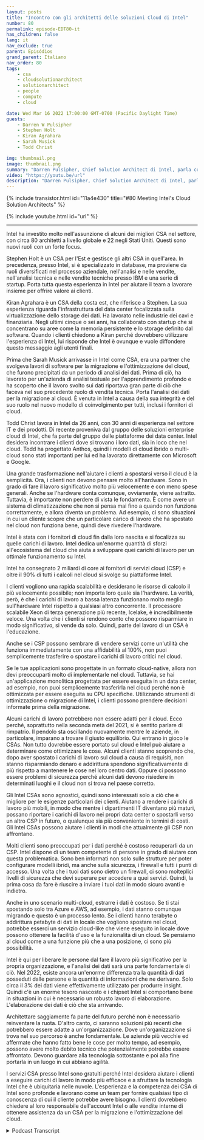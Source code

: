 ```yaml
---
layout: posts
title: "Incontro con gli architetti delle soluzioni Cloud di Intel"
number: 80
permalink: episode-EDT80-it
has_children: false
lang: it
nav_exclude: true
parent: Episódios
grand_parent: Italiano
nav_order: 80
tags:
    - csa
    - cloudsolutionarchitect
    - solutionarchitect
    - people
    - compute
    - cloud

date: Wed Mar 16 2022 17:00:00 GMT-0700 (Pacific Daylight Time)
guests:
    - Darren W Pulsipher
    - Stephen Holt
    - Kiran Agrahara
    - Sarah Musick
    - Todd Christ

img: thumbnail.png
image: thumbnail.png
summary: "Darren Pulsipher, Chief Solution Architect di Intel, parla con i principali architetti delle soluzioni cloud di Intel, Stephen Holt, Kiran Agrahara, Sarah Musick e Todd Christ, su come possono aiutare le organizzazioni, gratuitamente, a migrare verso il cloud e ottimizzare i loro carichi di lavoro."
video: "https://youtu.be/url"
description: "Darren Pulsipher, Chief Solution Architect di Intel, parla con i principali architetti delle soluzioni cloud di Intel, Stephen Holt, Kiran Agrahara, Sarah Musick e Todd Christ, su come possono aiutare le organizzazioni, gratuitamente, a migrare verso il cloud e ottimizzare i loro carichi di lavoro."
---
```


<div>
{% include transistor.html id="11a4e430" title="#80 Meeting Intel's Cloud Solution Architects" %}

{% include youtube.html id="url" %}
</div>

---

Intel ha investito molto nell'assunzione di alcuni dei migliori CSA nel settore, con circa 80 architetti a livello globale e 22 negli Stati Uniti. Questi sono nuovi ruoli con un forte focus.

Stephen Holt è un CSA per l'Est e gestisce gli altri CSA in quell'area. In precedenza, presso Intel, si è specializzato in database, ma proviene da ruoli diversificati nel processo aziendale, nell'analisi e nelle vendite, nell'analisi tecnica e nelle vendite tecniche presso IBM e una serie di startup. Porta tutta questa esperienza in Intel per aiutare il team a lavorare insieme per offrire valore ai clienti.

Kiran Agrahara è un CSA della costa est, che riferisce a Stephen. La sua esperienza riguarda l'infrastruttura del data center focalizzata sulla virtualizzazione dello storage dei dati. Ha lavorato nelle industrie dei cavi e finanziaria. Negli ultimi cinque o sei anni, ha collaborato con startup che si concentrano su aree come la memoria persistente e lo storage definito dal software. Quando i clienti chiedono a Kiran perché dovrebbero utilizzare l'esperienza di Intel, lui risponde che Intel è ovunque e vuole diffondere questo messaggio agli utenti finali.

Prima che Sarah Musick arrivasse in Intel come CSA, era una partner che svolgeva lavori di software per la migrazione e l'ottimizzazione del cloud, che furono precipitati da un periodo di analisi dei dati. Prima di ciò, ha lavorato per un'azienda di analisi testuale per l'apprendimento profondo e ha scoperto che il lavoro svolto sui dati riportava gran parte di ciò che faceva nel suo precedente ruolo di vendita tecnica. Porta l'analisi dei dati per la migrazione al cloud. È venuta in Intel a causa della sua integrità e del suo ruolo nel nuovo modello di coinvolgimento per tutti, inclusi i fornitori di cloud.

Todd Christ lavora in Intel da 26 anni, con 30 anni di esperienza nel settore IT e dei prodotti. Di recente proveniva dal gruppo delle soluzioni enterprise cloud di Intel, che fa parte del gruppo delle piattaforme dei data center. Intel desidera incontrare i clienti dove si trovano i loro dati, sia in loco che nel cloud. Todd ha progettato Anthos, quindi i modelli di cloud ibrido o multi-cloud sono stati importanti per lui ed ha lavorato direttamente con Microsoft e Google.

Una grande trasformazione nell'aiutare i clienti a spostarsi verso il cloud è la semplicità. Ora, i clienti non devono pensare molto all'hardware. Sono in grado di fare il lavoro significativo molto più velocemente e con meno spese generali. Anche se l'hardware conta comunque, ovviamente, viene astratto. Tuttavia, è importante non perdere di vista le fondamenta. È come avere un sistema di climatizzazione che non si pensa mai fino a quando non funziona correttamente, e allora diventa un problema. Ad esempio, ci sono situazioni in cui un cliente scopre che un particolare carico di lavoro che ha spostato nel cloud non funziona bene, quindi deve rivedere l'hardware.

Intel è stata con i fornitori di cloud fin dalla loro nascita e si focalizza su quelle carichi di lavoro. Intel dedica un'enorme quantità di sforzi all'ecosistema del cloud che aiuta a sviluppare quei carichi di lavoro per un ottimale funzionamento su Intel.

Intel ha consegnato 2 miliardi di core ai fornitori di servizi cloud (CSP) e oltre il 90% di tutti i calcoli nel cloud si svolge su piattaforme Intel.

I clienti vogliono una rapida scalabilità e desiderano le risorse di calcolo il più velocemente possibile; non importa loro quale sia l'hardware. La verità, però, è che i carichi di lavoro a bassa latenza funzionano molto meglio sull'hardware Intel rispetto a qualsiasi altro concorrente. Il processore scalabile Xeon di terza generazione più recente, Icelake, è incredibilmente veloce. Una volta che i clienti si rendono conto che possono risparmiare in modo significativo, si vende da solo. Quindi, parte del lavoro di un CSA è l'educazione.

Anche se i CSP possono sembrare di vendere servizi come un'utilità che funziona immediatamente con una affidabilità al 100%, non puoi semplicemente trasferire o spostare i carichi di lavoro critici nel cloud.

Se le tue applicazioni sono progettate in un formato cloud-native, allora non devi preoccuparti molto di implementarle nel cloud. Tuttavia, se hai un'applicazione monolitica progettata per essere eseguita in un data center, ad esempio, non puoi semplicemente trasferirla nel cloud perché non è ottimizzata per essere eseguita su CPU specifiche. Utilizzando strumenti di ottimizzazione o migrazione di Intel, i clienti possono prendere decisioni informate prima della migrazione.

Alcuni carichi di lavoro potrebbero non essere adatti per il cloud. Ecco perché, soprattutto nella seconda metà del 2021, si è sentito parlare di rimpatrio. Il pendolo sta oscillando nuovamente mentre le aziende, in particolare, imparano a trovare il giusto equilibrio. Qui entrano in gioco le CSAs. Non tutto dovrebbe essere portato sul cloud e Intel può aiutare a determinare come ottimizzare le cose. Alcuni clienti stanno scoprendo che, dopo aver spostato i carichi di lavoro sul cloud a causa di requisiti, non stanno risparmiando denaro e addirittura spendono significativamente di più rispetto a mantenere le cose nel loro centro dati. Oppure ci possono essere problemi di sicurezza perché alcuni dati devono risiedere in determinati luoghi e il cloud non si trova nel paese corretto.

Gli Intel CSAs sono agnostici, quindi sono interessati solo a ciò che è migliore per le esigenze particolari dei clienti. Aiutano a rendere i carichi di lavoro più mobili, in modo che mentre i dipartimenti IT diventano più maturi, possano riportare i carichi di lavoro nei propri data center o spostarli verso un altro CSP in futuro, o qualunque sia più conveniente in termini di costi. Gli Intel CSAs possono aiutare i clienti in modi che attualmente gli CSP non affrontano.

Molti clienti sono preoccupati per i dati perché è costoso recuperarli da un CSP. Intel dispone di un team competente di persone in grado di aiutare con questa problematica. Sono ben informati non solo sulle strutture per poter configurare modelli ibridi, ma anche sulla sicurezza, i firewall e tutti i punti di accesso. Una volta che i tuoi dati sono dietro un firewall, ci sono molteplici livelli di sicurezza che devi superare per accedere a quei servizi. Quindi, la prima cosa da fare è riuscire a inviare i tuoi dati in modo sicuro avanti e indietro.

Anche in uno scenario multi-cloud, estrarre i dati è costoso. Se ti stai spostando solo tra Azure e AWS, ad esempio, i dati stanno comunque migrando e questo è un processo lento. Se i clienti hanno terabyte o addirittura petabyte di dati in locale che vogliono spostare nel cloud, potrebbe esserci un servizio cloud-like che viene eseguito in locale dove possono ottenere la facilità d'uso e la funzionalità di un cloud. Se pensiamo al cloud come a una funzione più che a una posizione, ci sono più possibilità.

Intel è qui per liberare le persone dal fare il lavoro più significativo per la propria organizzazione, e l'analisi dei dati sarà una parte fondamentale di ciò. Nel 2022, esiste ancora un'enorme differenza tra la quantità di dati posseduti dalle persone e la quantità di informazioni che ne derivano. Solo circa il 3% dei dati viene effettivamente utilizzato per produrre insight. Quindi c'è un enorme tesoro nascosto e i chipset Intel si comportano bene in situazioni in cui è necessario un robusto lavoro di elaborazione. L'elaborazione dei dati è ciò che sta arrivando.

Architettare saggiamente fa parte del futuro perché non è necessario reinventare la ruota. D'altro canto, ci saranno soluzioni più recenti che potrebbero essere adatte a un'organizzazione. Dove un'organizzazione si trova nel suo percorso è anche fondamentale. Le aziende più vecchie ed affermate che hanno fatto bene le cose per molto tempo, ad esempio, possono avere molto debito tecnico che potenzialmente potrebbe essere affrontato. Devono guardare alla tecnologia sottostante e poi alla fine portarla in un luogo in cui abbiano agilità.

I servizi CSA presso Intel sono gratuiti perché Intel desidera aiutare i clienti a eseguire carichi di lavoro in modo più efficace e a sfruttare la tecnologia Intel che è ubiquitaria nelle nuvole. L'esperienza e la competenza dei CSA di Intel sono profonde e lavorano come un team per fornire qualsiasi tipo di conoscenza di cui il cliente potrebbe avere bisogno. I clienti dovrebbero chiedere al loro responsabile dell'account Intel o alle vendite interne di ottenere assistenza da un CSA per la migrazione e l'ottimizzazione del cloud.



<details>
<summary> Podcast Transcript </summary>

<p></p>

</details>
